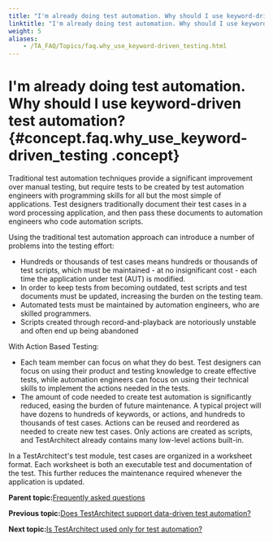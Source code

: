```yaml
--- 
title: "I'm already doing test automation. Why should I use keyword-driven test automation?"
linktitle: "I'm already doing test automation. Why should I use keyword-driven test automation?"
weight: 5
aliases: 
    - /TA_FAQ/Topics/faq.why_use_keyword-driven_testing.html
---
```

# I'm already doing test automation. Why should I use keyword-driven test automation? {#concept.faq.why_use_keyword-driven_testing .concept}

Traditional test automation techniques provide a significant improvement over manual testing, but require tests to be created by test automation engineers with programming skills for all but the most simple of applications. Test designers traditionally document their test cases in a word processing application, and then pass these documents to automation engineers who code automation scripts.

Using the traditional test automation approach can introduce a number of problems into the testing effort:

-   Hundreds or thousands of test cases means hundreds or thousands of test scripts, which must be maintained - at no insignificant cost - each time the application under test \(AUT\) is modified.
-   In order to keep tests from becoming outdated, test scripts and test documents must be updated, increasing the burden on the testing team.
-   Automated tests must be maintained by automation engineers, who are skilled programmers.
-   Scripts created through record-and-playback are notoriously unstable and often end up being abandoned

With Action Based Testing:

-   Each team member can focus on what they do best. Test designers can focus on using their product and testing knowledge to create effective tests, while automation engineers can focus on using their technical skills to implement the actions needed in the tests.
-   The amount of code needed to create test automation is significantly reduced, easing the burden of future maintenance. A typical project will have dozens to hundreds of keywords, or actions, and hundreds to thousands of test cases. Actions can be reused and reordered as needed to create new test cases. Only actions are created as scripts, and TestArchitect already contains many low-level actions built-in.

In a TestArchitect's test module, test cases are organized in a worksheet format. Each worksheet is both an executable test and documentation of the test. This further reduces the maintenance required whenever the application is updated.

**Parent topic:**[Frequently asked questions](../../TA_Help/Topics/Support_FAQ.html)

**Previous topic:**[Does TestArchitect support data-driven test automation?](../../TA_FAQ/Topics/faq.does_ta_support_data-driven.html)

**Next topic:**[Is TestArchitect used only for test automation?](../../TA_FAQ/Topics/faq.is_ta_only_for_test_automation.html)


